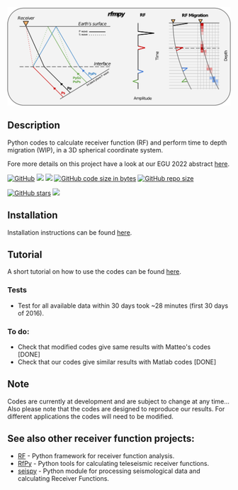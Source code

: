 ![My Image](plots/rfmpy_logo.png)

Description 
------------
Python codes to calculate receiver function (RF) and 
perform time to depth migration (WIP), in a 3D spherical coordinate system. 

Fore more details on this project have a look at our EGU 2022 abstract [here](https://meetingorganizer.copernicus.org/EGU22/EGU22-8174.html).


[![GitHub](https://img.shields.io/github/license/kemichai/rfmpy)]()
[![](https://img.shields.io/github/last-commit/kemichai/rfmpy)]()
[![](https://img.shields.io/github/commit-activity/m/kemichai/rfmpy)]()
[![GitHub code size in bytes](https://img.shields.io/github/languages/code-size/kemichai/rfmpy)]()
[![GitHub repo size](https://img.shields.io/github/repo-size/kemichai/rfmpy)]()

<!---
Add zenodo here
[![DOI](https://zenodo.org/badge/41006349.svg)](https://zenodo.org/badge/latestdoi/41006349)
--->
[![GitHub stars](https://img.shields.io/github/stars/kemichai/rfmpy?style=social)]()
[![](https://img.shields.io/github/forks/kemichai/rfmpy?style=social)]()

Installation
------------
Installation instructions can be found [here](docs/installation.md).

Tutorial
------------
A short tutorial on how to use the codes can be found [here](docs/tutorial.md).

 
### Tests

* Test for all available data within 30 days took ~28 minutes (first 30 days of 2016).

### To do: ###
* Check that modified codes give same results with Matteo's codes [DONE]
* Check that our codes give similar results with Matlab codes [DONE]


Note
------------
Codes are currently at development and are subject to 
change at any time... Also please note that the codes are designed to reproduce our results.
For different applications the codes will need to be modified.

See also other receiver function projects:
------------
* [RF](https://rf.readthedocs.io/en/latest/index.html) -  Python framework for receiver function analysis.
* [RfPy](https://paudetseis.github.io/RfPy/) - Python tools for calculating teleseismic receiver functions.
* [seispy](https://github.com/xumi1993/seispy) -  Python module for processing seismological data and calculating Receiver Functions.

